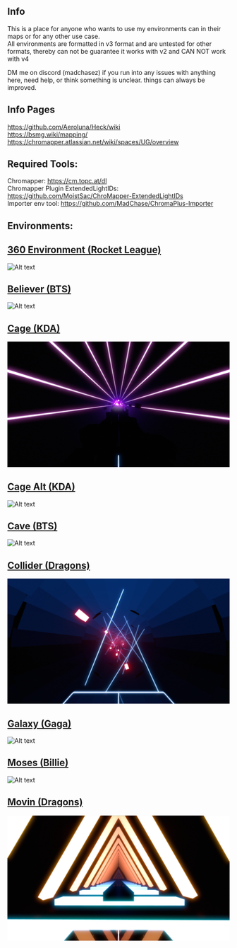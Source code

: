 ## Info
This is a place for anyone who wants to use my environments can in their maps or for any other use case.    
All environments are formatted in v3 format and are untested for other formats, thereby can not be guarantee it works with v2 and CAN NOT work with v4     

DM me on discord (madchasez) if you run into any issues with anything here, need help, or think something is unclear. things can always be improved.      

## Info Pages
https://github.com/Aeroluna/Heck/wiki    
https://bsmg.wiki/mapping/    
https://chromapper.atlassian.net/wiki/spaces/UG/overview       

## Required Tools:    
Chromapper: https://cm.topc.at/dl    
Chromapper Plugin ExtendedLightIDs: https://github.com/MoistSac/ChroMapper-ExtendedLightIDs    
Importer env tool: https://github.com/MadChase/ChromaPlus-Importer    
     
## Environments:
## [360 Environment (Rocket League)](Main%20Envs/360%20env) </h1>
![Alt text](Main%20Envs/360%20env/PIC.png)

## [Believer (BTS)](Main%20Envs/Believer)
![Alt text](Main%20Envs/Believer/PIC.png)

## [Cage (KDA)](Main%20Envs/Cage)
![Alt text](Main%20Envs/Cage/PIC.png)

## [Cage Alt (KDA)](Main%20Envs/Cage%20Alt)
![Alt text](Main%20Envs/Cage%20Alt/PIC.png)

## [Cave (BTS)](Main%20Envs/Cave)
![Alt text](Main%20Envs/Cave/PIC.png)

## [Collider (Dragons)](Main%20Envs/Collider)
![Alt text](Main%20Envs/Collider/PIC.png)

## [Galaxy (Gaga)](Main%20Envs/Galaxy)
![Alt text](Main%20Envs/Galaxy/PIC.png)

## [Moses (Billie)](Main%20Envs/Moses)
![Alt text](Main%20Envs/Moses/PIC.png)

## [Movin (Dragons)](Main%20Envs/Movin)
![Alt text](Main%20Envs/Movin/PIC.png)
